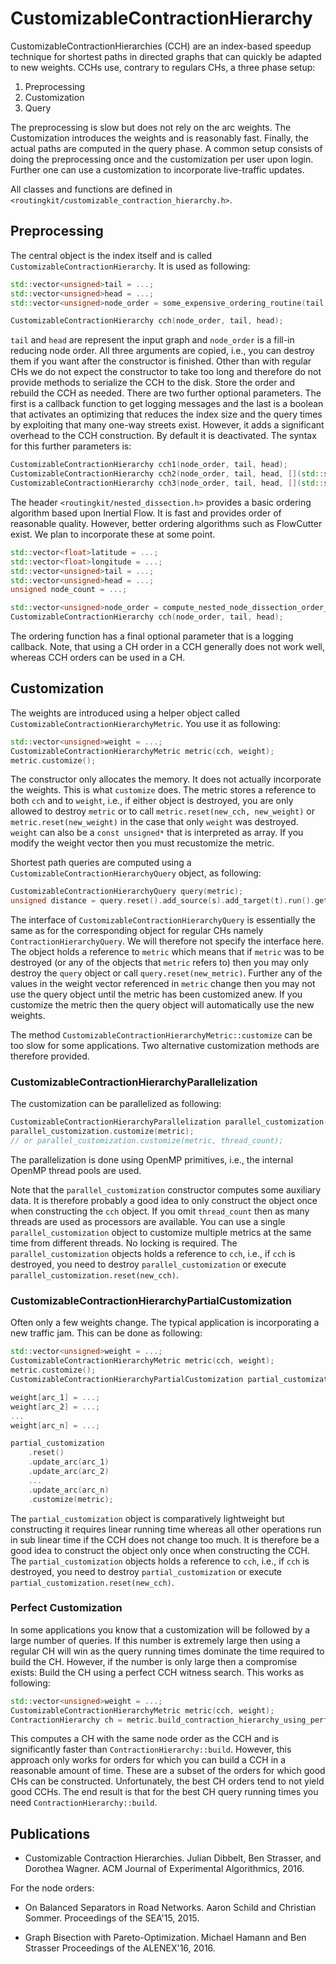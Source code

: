 # CustomizableContractionHierarchy

CustomizableContractionHierarchies (CCH) are an index-based speedup technique for shortest paths in directed graphs that can quickly be adapted to new weights. CCHs use, contrary to regulars CHs, a three phase setup:

1. Preprocessing
2. Customization
3. Query

The preprocessing is slow but does not rely on the arc weights. The Customization introduces the weights and is reasonably fast. Finally, the actual paths are computed in the query phase. A common setup consists of doing the preprocessing once and the customization per user upon login. Further one can use a customization to incorporate live-traffic updates.

All classes and functions are defined in `<routingkit/customizable_contraction_hierarchy.h>`.

## Preprocessing

The central object is the index itself and is called `CustomizableContractionHierarchy`. It is used as following:

```cpp
std::vector<unsigned>tail = ...;
std::vector<unsigned>head = ...;
std::vector<unsigned>node_order = some_expensive_ordering_routine(tail, head);

CustomizableContractionHierarchy cch(node_order, tail, head);
```

`tail` and `head` are represent the input graph and `node_order` is a fill-in reducing node order. All three arguments are copied, i.e., you can destroy them if you want after the constructor is finished. Other than with regular CHs we do not expect the constructor to take too long and therefore do not provide methods to serialize the CCH to the disk. Store the order and rebuild the CCH as needed. There are two further optional parameters. The first is a callback function to get logging messages and the last is a boolean that activates an optimizing that reduces the index size and the query times by exploiting that many one-way streets exist. However, it adds a significant overhead to the CCH construction. By default it is deactivated. The syntax for this further parameters is:

```cpp
CustomizableContractionHierarchy cch1(node_order, tail, head);
CustomizableContractionHierarchy cch2(node_order, tail, head, [](std::string msg){cerr << msg << endl;});
CustomizableContractionHierarchy cch3(node_order, tail, head, [](std::string msg){cerr << msg << endl;}, true);
```

The header `<routingkit/nested_dissection.h>` provides a basic ordering algorithm based upon Inertial Flow. It is fast and provides order of reasonable quality. However, better ordering algorithms such as FlowCutter exist. We plan to incorporate these at some point.

```cpp
std::vector<float>latitude = ...;
std::vector<float>longitude = ...;
std::vector<unsigned>tail = ...;
std::vector<unsigned>head = ...;
unsigned node_count = ...;

std::vector<unsigned>node_order = compute_nested_node_dissection_order_using_inertial_flow(node_count, tail, head, latitude, longitude);
CustomizableContractionHierarchy cch(node_order, tail, head);
```

The ordering function has a final optional parameter that is a logging callback. Note, that using a CH order in a CCH generally does not work well, whereas CCH orders can be used in a CH.

## Customization


The weights are introduced using a helper object called `CustomizableContractionHierarchyMetric`. You use it as following:

```cpp
std::vector<unsigned>weight = ...;
CustomizableContractionHierarchyMetric metric(cch, weight);
metric.customize();
```

The constructor only allocates the memory. It does not actually incorporate the weights. This is what `customize` does. The metric stores a reference to both `cch` and to `weight`, i.e., if either object is destroyed, you are only allowed to destroy `metric` or to call `metric.reset(new_cch, new_weight)` or `metric.reset(new_weight)` in the case that only `weight` was destroyed. `weight` can also be a `const unsigned*` that is interpreted as array. If you modify the weight vector then you must recustomize the metric.

Shortest path queries are computed using a `CustomizableContractionHierarchyQuery` object, as following:

```cpp
CustomizableContractionHierarchyQuery query(metric);
unsigned distance = query.reset().add_source(s).add_target(t).run().get_distance();
```

The interface of `CustomizableContractionHierarchyQuery` is essentially the same as for the corresponding object for regular CHs namely `ContractionHierarchyQuery`. We will therefore not specify the interface here. The object holds a reference to `metric` which means that if `metric` was to be destroyed (or any of the objects that `metric` refers to) then you may only destroy the `query` object or call `query.reset(new_metric)`. Further any of the values in the weight vector referenced in `metric` change then you may not use the query object until the metric has been customized anew. If you customize the metric then the query object will automatically use the new weights.

The method `CustomizableContractionHierarchyMetric::customize` can be too slow for some applications. Two alternative customization methods are therefore provided.

### CustomizableContractionHierarchyParallelization 

The customization can be parallelized as following:

```cpp
CustomizableContractionHierarchyParallelization parallel_customization(cch);
parallel_customization.customize(metric);
// or parallel_customization.customize(metric, thread_count);
```

The parallelization is done using OpenMP primitives, i.e., the internal OpenMP thread pools are used.

Note that the `parallel_customization` constructor computes some auxiliary data. It is therefore probably a good idea to only construct the object once when constructing the `cch` object. If you omit `thread_count` then as many threads are used as processors are available. You can use a single `parallel_customization` object to customize multiple metrics at the same time from different threads. No locking is required. The `parallel_customization` objects holds a reference to `cch`, i.e., if `cch` is destroyed, you need to destroy `parallel_customization` or execute `parallel_customization.reset(new_cch)`.

### CustomizableContractionHierarchyPartialCustomization

Often only a few weights change. The typical application is incorporating a new traffic jam. This can be done as following:

```cpp
std::vector<unsigned>weight = ...;
CustomizableContractionHierarchyMetric metric(cch, weight);
metric.customize();
CustomizableContractionHierarchyPartialCustomization partial_customization(metric);

weight[arc_1] = ...;
weight[arc_2] = ...;
...
weight[arc_n] = ...;

partial_customization
	.reset()
	.update_arc(arc_1)
	.update_arc(arc_2)
	...
	.update_arc(arc_n)
	.customize(metric);
```

The `partial_customization` object is comparatively lightweight but constructing it requires linear running time whereas all other operations run in sub linear time if the CCH does not change too much. It is therefore be a good idea to construct the object only once when constructing the CCH. The `partial_customization` objects holds a reference to `cch`, i.e., if `cch` is destroyed, you need to destroy `partial_customization` or execute `partial_customization.reset(new_cch)`.

### Perfect Customization

In some applications you know that a customization will be followed by a large number of queries. If this number is extremely large then using a regular CH will win as the query running times dominate the time required to build the CH. However, if the number is only large then a compromise exists: Build the CH using a perfect CCH witness search. This works as following:

```cpp
std::vector<unsigned>weight = ...;
CustomizableContractionHierarchyMetric metric(cch, weight);
ContractionHierarchy ch = metric.build_contraction_hierarchy_using_perfect_witness_search();
```

This computes a CH with the same node order as the CCH and is significantly faster than `ContractionHierarchy::build`. However, this approach only works for orders for which you can build a CCH in a reasonable amount of time. These are a subset of the orders for which good CHs can be constructed. Unfortunately, the best CH orders tend to not yield good CCHs. The end result is that for the best CH query running times you need `ContractionHierarchy::build`.

## Publications

* Customizable Contraction Hierarchies.
  Julian Dibbelt, Ben Strasser, and Dorothea Wagner.
  ACM Journal of Experimental Algorithmics, 2016.

For the node orders:

* On Balanced Separators in Road Networks.
  Aaron Schild and Christian Sommer.
  Proceedings of the SEA'15, 2015.

* Graph Bisection with Pareto-Optimization.
  Michael Hamann and Ben Strasser
  Proceedings of the ALENEX'16, 2016.

